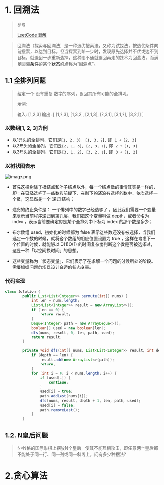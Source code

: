 # 1. 回溯法

> 参考
>
> [LeetCode 题解](https://leetcode-cn.com/problems/permutations/solution/hui-su-suan-fa-python-dai-ma-java-dai-ma-by-liweiw/)

> ​	回溯法（探索与回溯法）是一种选优搜索法，又称为试探法，按选优条件向前搜索，以达到目标。但当探索到某一步时，发现原先选择并不优或达不到目标，就退回一步重新选择，这种走不通就退回再走的技术为回溯法，而满足回溯[条件](https://baike.baidu.com/item/条件/1783021)的某个[状态](https://baike.baidu.com/item/状态/33204)的点称为“回溯点”。



## 1.1 全排列问题

> 给定一个 没有重复 数字的序列，返回其所有可能的全排列。
>
> 示例:
>
> 输入: [1,2,3]
> 输出:
> [
>   [1,2,3],
>   [1,3,2],
>   [2,1,3],
>   [2,3,1],
>   [3,1,2],
>   [3,2,1]
> ]



### 以数组[1, 2, 3]为例

- 以1开头的全排列，它们是`[1, 2, 3], [1, 3, 2],` 即` 1 + [2, 3]`
- 以2开头的全排列，它们是`[2, 1, 3], [2, 3, 1],` 即` 2 + [1, 3]`
- 以3开头的全排列，它们是`[3, 1, 2], [3, 2, 1],` 即` 3 + [1, 2]`

### 以树状图表示

![image.png](https://gitee.com/dachuant/image/raw/master/picgo/20201126005835.png)

- 首先这棵树除了根结点和叶子结点以外，每一个结点做的事情其实是一样的，即：在已经选择了一些数的前提下，在剩下的还没有选择的数中，依次选择一个数，这显然是一个 递归 结构；

- 递归的终止条件是： 一个排列中的数字已经选够了 ，因此我们需要一个变量来表示当前程序递归到第几层，我们把这个变量叫做 depth，或者命名为 index ，表示当前要确定的是某个全排列中下标为 index 的那个数是多少；

- 布尔数组 used，初始化的时候都为 false 表示这些数还没有被选择，当我们选定一个数的时候，就将这个数组的相应位置设置为 true ，这样在考虑下一个位置的时候，就能够以 O(1)O(1) 的时间复杂度判断这个数是否被选择过，这是一种「以空间换时间」的思想。

- 这些变量称为「状态变量」，它们表示了在求解一个问题的时候所处的阶段。需要根据问题的场景设计合适的状态变量。

### 代码实现

```java
class Solution {
        public List<List<Integer>> permute(int[] nums) {
            int len = nums.length;
            List<List<Integer>> result = new ArrayList<>();
            if (len == 0) {
                return result;
            }
            Deque<Integer> path = new ArrayDeque<>();
            boolean[] used = new boolean[len];
            dfs(nums, result, 0, len, path, used);
            return result;
        }

        private void dfs(int[] nums, List<List<Integer>> result, int depth, int len, Deque<Integer> path, boolean[] used) {
            if (depth == len) {
                result.add(new ArrayList<>(path));
                return;
            }
            for (int i = 0; i < nums.length; i++) {
                if (used[i]) {
                    continue;
                }
                used[i] = true;
                path.addLast(nums[i]);
                dfs(nums, result, depth + 1, len, path, used);
                used[i] = false;
                path.removeLast();
            }
        }
```



## 1.2. N皇后问题

> N×N格的国际象棋上摆放N个皇后，使其不能互相攻击，即任意两个皇后都不能处于同一行、同一列或同一斜线上，问有多少种摆法?



# 2.贪心算法